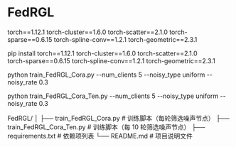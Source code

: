 # FedRGL  
torch==1.12.1
torch-cluster==1.6.0
torch-scatter==2.1.0
torch-sparse==0.6.15
torch-spline-conv==1.2.1
torch-geometric==2.3.1

pip install torch==1.12.1 torch-cluster==1.6.0 torch-scatter==2.1.0 \
torch-sparse==0.6.15 torch-spline-conv==1.2.1 torch-geometric==2.3.1

python train_FedRGL_Cora.py --num_clients 5 --noisy_type uniform --noisy_rate 0.3

python train_FedRGL_Cora_Ten.py --num_clients 5 --noisy_type uniform --noisy_rate 0.3  

FedRGL/
│
├── train_FedRGL_Cora.py        # 训练脚本（每轮筛选噪声节点）
├── train_FedRGL_Cora_Ten.py    # 训练脚本（每 10 轮筛选噪声节点）
├── requirements.txt            # 依赖项列表
└── README.md                   # 项目说明文件



